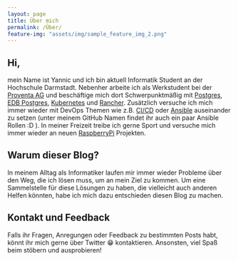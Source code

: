```yaml
---
layout: page
title: Über mich
permalink: /Über/
feature-img: "assets/img/sample_feature_img_2.png"
---
```


## Hi,

mein Name ist Yannic und ich bin aktuell Informatik Student an der Hochschule Darmstadt. Nebenher arbeite ich als Werkstudent bei der [Proventa AG](https://www.proventa.de) und beschäftige mich dort Schwerpunktmäßig mit [Postgres](https://www.postgresql.org), [EDB Postgres](https://www.enterprisedb.com), [Kubernetes](https://kubernetes.io/de/) und [Rancher](https://rancher.com). Zusätzlich versuche ich mich immer wieder mit DevOps Themen wie z.B. [CI/CD](https://docs.gitlab.com/ee/ci/) oder [Ansible](https://www.ansible.com/) auseinander zu setzen (unter meinem GitHub Namen findet ihr auch ein paar Ansible Rollen :D ). In meiner Freizeit treibe ich gerne Sport und versuche mich immer wieder an neuen [RaspberryPi](https://www.raspberrypi.org) Projekten.

## Warum dieser Blog?

In meinem Alltag als Informatiker laufen mir immer wieder Probleme über den Weg, die ich lösen muss, um an mein Ziel zu kommen. Um eine Sammelstelle für diese Lösungen zu haben, die vielleicht auch anderen Helfen könnten, habe ich mich dazu entschieden diesen Blog zu machen.

## Kontakt und Feedback

Falls ihr Fragen, Anregungen oder Feedback zu bestimmten Posts habt, könnt ihr mich gerne über Twitter :grin: kontaktieren.
Ansonsten, viel Spaß beim stöbern und ausprobieren!
